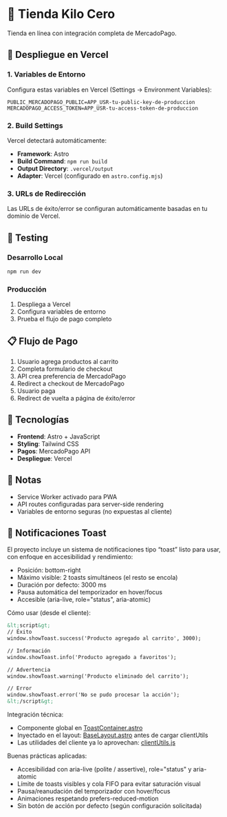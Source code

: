 # 🛒 Tienda Kilo Cero

Tienda en línea con integración completa de MercadoPago.

## 🚀 Despliegue en Vercel

### 1. Variables de Entorno
Configura estas variables en Vercel (Settings → Environment Variables):

```
PUBLIC_MERCADOPAGO_PUBLIC=APP_USR-tu-public-key-de-produccion
MERCADOPAGO_ACCESS_TOKEN=APP_USR-tu-access-token-de-produccion
```

### 2. Build Settings
Vercel detectará automáticamente:
- **Framework**: Astro
- **Build Command**: `npm run build`
- **Output Directory**: `.vercel/output`
- **Adapter**: Vercel (configurado en `astro.config.mjs`)

### 3. URLs de Redirección
Las URLs de éxito/error se configuran automáticamente basadas en tu dominio de Vercel.

## 🧪 Testing

### Desarrollo Local
```bash
npm run dev
```

### Producción
1. Despliega a Vercel
2. Configura variables de entorno
3. Prueba el flujo de pago completo

## 📋 Flujo de Pago

1. Usuario agrega productos al carrito
2. Completa formulario de checkout
3. API crea preferencia de MercadoPago
4. Redirect a checkout de MercadoPago
5. Usuario paga
6. Redirect de vuelta a página de éxito/error

## 🔧 Tecnologías

- **Frontend**: Astro + JavaScript
- **Styling**: Tailwind CSS
- **Pagos**: MercadoPago API
- **Despliegue**: Vercel

## 📝 Notas

- Service Worker activado para PWA
- API routes configuradas para server-side rendering
- Variables de entorno seguras (no expuestas al cliente)

## 🔔 Notificaciones Toast

El proyecto incluye un sistema de notificaciones tipo “toast” listo para usar, con enfoque en accesibilidad y rendimiento:
- Posición: bottom-right
- Máximo visible: 2 toasts simultáneos (el resto se encola)
- Duración por defecto: 3000 ms
- Pausa automática del temporizador en hover/focus
- Accesible (aria-live, role=&quot;status&quot;, aria-atomic)

Cómo usar (desde el cliente):
```html
&lt;script&gt;
// Éxito
window.showToast.success('Producto agregado al carrito', 3000);

// Información
window.showToast.info('Producto agregado a favoritos');

// Advertencia
window.showToast.warning('Producto eliminado del carrito');

// Error
window.showToast.error('No se pudo procesar la acción');
&lt;/script&gt;
```

Integración técnica:
- Componente global en [ToastContainer.astro](src/components/ToastContainer.astro)
- Inyectado en el layout: [BaseLayout.astro](src/layouts/BaseLayout.astro) antes de cargar clientUtils
- Las utilidades del cliente ya lo aprovechan: [clientUtils.js](src/lib/clientUtils.js)

Buenas prácticas aplicadas:
- Accesibilidad con aria-live (polite / assertive), role=&quot;status&quot; y aria-atomic
- Límite de toasts visibles y cola FIFO para evitar saturación visual
- Pausa/reanudación del temporizador con hover/focus
- Animaciones respetando prefers-reduced-motion
- Sin botón de acción por defecto (según configuración solicitada)
